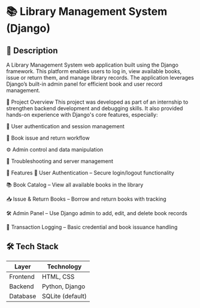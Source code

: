 # 📚 Library Management System (Django)

## 📌 Description

A Library Management System web application built using the Django framework. This platform enables users to log in, view available books, issue or return them, and manage library records. The application leverages Django’s built-in admin panel for efficient book and user record management.

📝 Project Overview
This project was developed as part of an internship to strengthen backend development and debugging skills. It also provided hands-on experience with Django's core features, especially:

🔐 User authentication and session management

🔁 Book issue and return workflow

⚙️ Admin control and data manipulation

🐛 Troubleshooting and server management

🚀 Features
👤 User Authentication – Secure login/logout functionality

📚 Book Catalog – View all available books in the library

📥 Issue & Return Books – Borrow and return books with tracking

🛠️ Admin Panel – Use Django admin to add, edit, and delete book records

🧾 Transaction Logging – Basic credential and book issuance handling



## 🛠️ Tech Stack
| Layer    | Technology       |
| -------- | ---------------- |
| Frontend | HTML, CSS        |
| Backend  | Python, Django   |
| Database | SQLite (default) |

